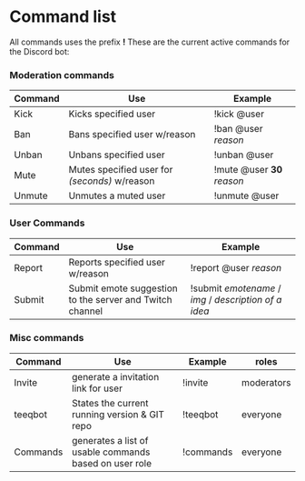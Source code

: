 # Command list
All commands uses the prefix __!__
These are the current active commands for the Discord bot:

### Moderation commands

Command | Use | Example
--- | --- | --- |
Kick | Kicks specified user | !kick @user
Ban | Bans specified user w/reason | !ban @user *reason*
Unban | Unbans specified user | !unban @user
Mute | Mutes specified user for *(seconds)* w/reason | !mute @user **30** *reason*
Unmute | Unmutes a muted user | !unmute @user

### User Commands

Command | Use | Example
--- | --- | --- |
Report | Reports specified user w/reason | !report @user *reason*
Submit | Submit emote suggestion to the server and Twitch channel | !submit *emotename* / *img* / *description of a idea*

### Misc commands

Command | Use | Example | roles |
--- | --- | --- | --- |
Invite | generate a invitation link for user | !invite | moderators
teeqbot | States the current running version & GIT repo | !teeqbot | everyone
Commands | generates a list of usable commands based on user role | !commands | everyone

